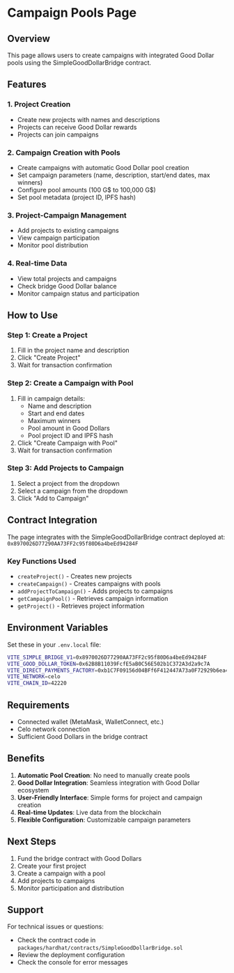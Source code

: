 # Campaign Pools Page

## Overview

This page allows users to create campaigns with integrated Good Dollar pools using the SimpleGoodDollarBridge contract.

## Features

### 1. Project Creation
- Create new projects with names and descriptions
- Projects can receive Good Dollar rewards
- Projects can join campaigns

### 2. Campaign Creation with Pools
- Create campaigns with automatic Good Dollar pool creation
- Set campaign parameters (name, description, start/end dates, max winners)
- Configure pool amounts (100 G$ to 100,000 G$)
- Set pool metadata (project ID, IPFS hash)

### 3. Project-Campaign Management
- Add projects to existing campaigns
- View campaign participation
- Monitor pool distribution

### 4. Real-time Data
- View total projects and campaigns
- Check bridge Good Dollar balance
- Monitor campaign status and participation

## How to Use

### Step 1: Create a Project
1. Fill in the project name and description
2. Click "Create Project"
3. Wait for transaction confirmation

### Step 2: Create a Campaign with Pool
1. Fill in campaign details:
   - Name and description
   - Start and end dates
   - Maximum winners
   - Pool amount in Good Dollars
   - Pool project ID and IPFS hash
2. Click "Create Campaign with Pool"
3. Wait for transaction confirmation

### Step 3: Add Projects to Campaign
1. Select a project from the dropdown
2. Select a campaign from the dropdown
3. Click "Add to Campaign"

## Contract Integration

The page integrates with the SimpleGoodDollarBridge contract deployed at:
`0x8970026D77290AA73FF2c95f80D6a4beEd94284F`

### Key Functions Used
- `createProject()` - Creates new projects
- `createCampaign()` - Creates campaigns with pools
- `addProjectToCampaign()` - Adds projects to campaigns
- `getCampaignPool()` - Retrieves campaign information
- `getProject()` - Retrieves project information

## Environment Variables

Set these in your `.env.local` file:

```bash
VITE_SIMPLE_BRIDGE_V1=0x8970026D77290AA73FF2c95f80D6a4beEd94284F
VITE_GOOD_DOLLAR_TOKEN=0x62B8B11039FcfE5aB0C56E502b1C372A3d2a9c7A
VITE_DIRECT_PAYMENTS_FACTORY=0xb1C7F09156d04BFf6F412447A73a0F72929b6ea4
VITE_NETWORK=celo
VITE_CHAIN_ID=42220
```

## Requirements

- Connected wallet (MetaMask, WalletConnect, etc.)
- Celo network connection
- Sufficient Good Dollars in the bridge contract

## Benefits

1. **Automatic Pool Creation**: No need to manually create pools
2. **Good Dollar Integration**: Seamless integration with Good Dollar ecosystem
3. **User-Friendly Interface**: Simple forms for project and campaign creation
4. **Real-time Updates**: Live data from the blockchain
5. **Flexible Configuration**: Customizable campaign parameters

## Next Steps

1. Fund the bridge contract with Good Dollars
2. Create your first project
3. Create a campaign with a pool
4. Add projects to campaigns
5. Monitor participation and distribution

## Support

For technical issues or questions:
- Check the contract code in `packages/hardhat/contracts/SimpleGoodDollarBridge.sol`
- Review the deployment configuration
- Check the console for error messages
